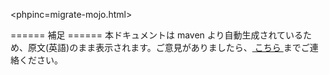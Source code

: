 <phpinc=migrate-mojo.html>

====== 補足 ======
 本ドキュメントは maven より自動生成されているため、原文(英語)のまま表示されます。ご意見がありましたら、[ こちら ]( ..\community ) までご連絡ください。
